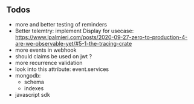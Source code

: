 
## Todos

- more and better testing of reminders
- Better telemtry: implement Display for usecase: https://www.lpalmieri.com/posts/2020-09-27-zero-to-production-4-are-we-observable-yet/#5-1-the-tracing-crate
- more events in webhook
- should claims be used on jwt ?
- more recurrence validation 
- look into this attribute: event.services
- mongodb:
    - schema
    - indexes
- javascript sdk